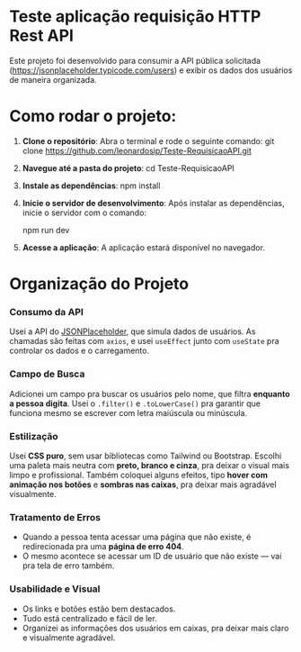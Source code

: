 # Teste aplicação  requisição HTTP Rest API
Este projeto foi desenvolvido para consumir a API pública solicitada (https://jsonplaceholder.typicode.com/users) e exibir os dados dos usuários de maneira organizada. 

# Como rodar o projeto:

1. **Clone o repositório**:
   Abra o terminal e rode o seguinte comando:
   git clone https://github.com/leonardosip/Teste-RequisicaoAPI.git


2. **Navegue até a pasta do projeto**:
   cd Teste-RequisicaoAPI

3. **Instale as dependências**:
   npm install

4. **Inicie o servidor de desenvolvimento**:
   Após instalar as dependências, inicie o servidor com o comando:
   
   npm run dev

6. **Acesse a aplicação**:
   A aplicação estará disponível no navegador.



# Organização do Projeto  


### Consumo da API  
Usei a API do [JSONPlaceholder](https://jsonplaceholder.typicode.com/users), que simula dados de usuários. As chamadas são feitas com `axios`, e usei `useEffect` junto com `useState` pra controlar os dados e o carregamento.

### Campo de Busca  
Adicionei um campo pra buscar os usuários pelo nome, que filtra **enquanto a pessoa digita**. Usei o `.filter()` e `.toLowerCase()` pra garantir que funciona mesmo se escrever com letra maiúscula ou minúscula.

### Estilização  
Usei **CSS puro**, sem usar bibliotecas como Tailwind ou Bootstrap. Escolhi uma paleta mais neutra com **preto, branco e cinza**, pra deixar o visual mais limpo e profissional. Também coloquei alguns efeitos, tipo **hover com animação nos botões** e **sombras nas caixas**, pra deixar mais agradável visualmente.


### Tratamento de Erros  
- Quando a pessoa tenta acessar uma página que não existe, é redirecionada pra uma **página de erro 404**.  
- O mesmo acontece se acessar um ID de usuário que não existe — vai pra tela de erro também.

### Usabilidade e Visual  
- Os links e botões estão bem destacados.  
- Tudo está centralizado e fácil de ler.  
- Organizei as informações dos usuários em caixas, pra deixar mais claro e visualmente agradável.



